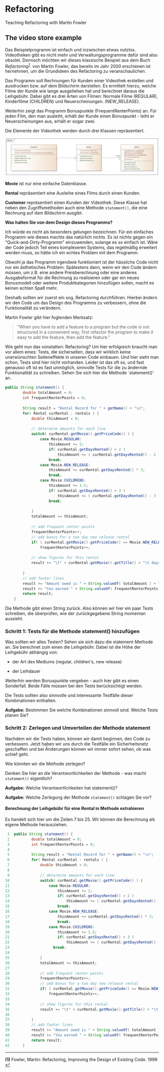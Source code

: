 # Refactoring

 Teaching Refactoring with Martin Fowler

## The video store example

 Das Beispielprogramm ist einfach und inzwischen etwas nutzlos. Videotheken gibt es nicht mehr und
 Verwaltungsprogramme dafür sind also obsolet. Dennoch möchten wir dieses klassische Beispiel aus
 dem Buch *Refactoring*<sup id="fn_1">[1](#footnote_1)</sup>. von Martin Fowler, das bereits im Jahr 2000 erschienen ist hernehmen,
 um die Grundideen des Refactoring zu veranschaulichen.

 Das Programm soll Rechnungen für Kunden einer Videothek erstellen und ausdrucken bzw. auf dem Bildschirm 
 darstellen. Es ermittelt hierzu, welche Filme der Kunde wie lange ausgeliehen hat und berechnet daraus die 
 Leihgebühr. Dabei gibt es drei Arten von Filmen: Normale Filme (REGULAR), Kinderfilme (CHILDREN) und Neuerscheinungen. (NEW_RELEASE).
  
 Weiterhin zeigt das Programm Bonuspunkte (FrequentRenterPoints) an. Für jeden Film, den man ausleiht, erhält der 
 Kunde einen Bonuspunkt - leiht er Neuerscheinungen aus, erhält er sogar zwei.

 Die Elemente der Videothek werden durch drei Klassen repräsentiert.

  ![Klassendiagramm Ausgangspunkt](./VideoStore/doc/VideostoreClasses_000.png)

 **Movie** ist nur eine einfache Datenklasse.

 **Rental** repräsentiert eine Ausleihe eines Films durch einen Kunden.

 **Customer** repräsentiert einen Kunden der Videothek. Diese Klasse hat neben den Zugriffsmethoden auch eine Methode 
 `statement()`, die eine Rechnung auf dem Bildschirm ausgibt.

**Was halten Sie von dem Design dieses Programms?**

 Ich würde es nicht als besonders gelungen bezeichnen. Für ein einfaches Programm wie dieses machts das natürlich nichts. Es ist nichts gegen ein "Quick-and-Dirty-Programm" einzuwenden, solange es so einfach ist. Wäre der Code jedoch Teil eines komplexeren Systems, das regelmäßig erweitert werden muss, so hätte ich ein echtes Problem mit dem Programm.

 Obwohl ja das Programm irgendwie funktioniert ist der hässliche Code nicht nur ein ästhetisches Problem.
 Spätestens dann, wenn wir den Code ändern müssen, um z.B. eine andere Preisberechnung oder eine anderes
 Ausgabeformat für die Rechnung zu realisieren oder gar ein neues Bonusmodell oder weitere Produktkategorien
 hinzufügen sollen, macht es keinen echten Spaß mehr.

 Deshalb sollten wir zuerst ein sog. Refactoring durchführen. Hierbei ändern wir den Code um das Design des Programms zu verbessern, ohne die Funktionalität zu verändern.

 Martin Fowler gibt hier foglenden Merksatz:  

 > "When you have to add a feature to a program but the code is not structured in a convenient way, first refactor the program to make it easy to add the feature, then add the feature."

Wie geht nun das vonstatten: Refactoring?
Um hier erfolgreich braucht man vor allem eines: Tests, die sichersellen, dass wir wirklich keine unerwünschten Seiteneffekte in unseren Code einbauen. Und hier sieht man schon, Tests sind hier nicht vorhanden. Leider ist das oft so,
und fast genausso oft ist es fast unmöglich, sinnvolle Tests für die zu ändernde Funktionalität zu schreiben. Sehen Sie sich hier die Methode `statement()' an.

```java
public String statement() {
        double totalAmount = 0;
        int frequentRenterPoints = 0;

        String result = "Rental Record for " + getName() + "\n";
        for( Rental curRental : rentals ) {
            double thisAmount = 0;

            // determine amounts for each line
            switch( curRental.getMovie().getPriceCode() ) {
                case Movie.REGULAR:
                    thisAmount += 2;
                    if( curRental.getDaysRented() > 2 )
                        thisAmount += ( curRental.getDaysRented() - 2 ) * 1.5;
                    break;
                case Movie.NEW_RELEASE:
                    thisAmount += curRental.getDaysRented() * 3;
                    break;
                case Movie.CHILDRENS:
                    thisAmount += 1.5;
                    if( curRental.getDaysRented() > 3 )
                        thisAmount += ( curRental.getDaysRented() - 3 ) * 1.5;
                    break;

            }
            totalAmount += thisAmount;

            // add frequent renter points
            frequentRenterPoints++;
            // add bonus for a two day new release rental
            if( ( curRental.getMovie().getPriceCode() == Movie.NEW_RELEASE ) && curRental.getDaysRented() > 1 )
                frequentRenterPoints++;

            // show figures for this rental
            result += "\t" + curRental.getMovie().getTitle() + "\t days rented: " + curRental.getDaysRented() + "  = " +  String.valueOf( thisAmount ) + "\n";

        }
        // add footer lines
        result += "Amount owed is " + String.valueOf( totalAmount ) + "\n";
        result += "You earned " + String.valueOf( frequentRenterPoints ) + " frequent renter points";
        return result;
    }
```

Die Methode gibt einen String zurück. Also können wir hier ein paar Tests schreiben, die überprüfen, wie der zurückgegebene String momentan aussieht.

### Schritt 1: Tests für die Methode statement() hinzufügen

Was sollten wir alles Testen? Sehen sie sich dazu die statement-Methode an. Sie berechnet zum einen die Leihgebühr. Dabei ist die Höhe der Leihgebühr abhängig von:

* der Art des Mediums (regular, children's, new release)

* der Leihdauer

Weiterhin werden Bonuspunkte vergeben - auch hier gibt es einen Sonderfall. Beide Fälle müssen bei den Tests berücksichtigt werden.

Die Tests sollten also sinnvolle und interessante Testfälle dieser Kombinationen enthalten.

**Aufgabe:** Bestimmen Sie welche Kombinationen sinnvoll sind. Welche Tests planen Sie?

 ### Schritt 2: Zerlegen und Umverteilen der Methode statement
 
 Nachdem wir die Tests haben, können wir damit beginnen, den Code zu verbessern. Jetzt haben wir uns durch die Testfälle ein Sicherheitsnetz geschaffen und bei Änderungen können wir immer sofort sehen, ob was schief geht.
 
 Wie könnten wir die Methode zerlegen?
 
 Denken Sie hier an die Verantwortlichkeiten der Methode - was macht `statement()` eigentlich?
 
 **Aufgabe:** Welche Verantwortlichkeiten hat statement()?
 
 **Aufgabe:** Welche Zerlegung der Methode `statement()` schlagen Sie vor?
 
#### Berechnung der Leihgebühr für eine Rental in Methode extrahieren

Es handelt sich hier um die Zeilen 7 bis 25. Wir können die Berechnung als eigene Methode herausziehen.


```java
 1  public String statement() {
 2          double totalAmount = 0;
 3          int frequentRenterPoints = 0;
 4
 5          String result = "Rental Record for " + getName() + "\n";
 6          for( Rental curRental : rentals ) {
 7              double thisAmount = 0;
 8
 9              // determine amounts for each line
10              switch( curRental.getMovie().getPriceCode() ) {
11                  case Movie.REGULAR:
12                      thisAmount += 2;
13                      if( curRental.getDaysRented() > 2 )
14                          thisAmount += ( curRental.getDaysRented() - 2 ) * 1.5;
15                      break;
16                  case Movie.NEW_RELEASE:
17                      thisAmount += curRental.getDaysRented() * 3;
18                      break;
19                  case Movie.CHILDRENS:
20                      thisAmount += 1.5;
21                      if( curRental.getDaysRented() > 3 )
22                          thisAmount += ( curRental.getDaysRented() - 3 ) * 1.5;
23                    break;
24
25              }
26              totalAmount += thisAmount;
27
28              // add frequent renter points
29              frequentRenterPoints++;
30              // add bonus for a two day new release rental
31              if( ( curRental.getMovie().getPriceCode() == Movie.NEW_RELEASE ) && curRental.getDaysRented() > 1 )
32                  frequentRenterPoints++;
33
34              // show figures for this rental
35              result += "\t" + curRental.getMovie().getTitle() + "\t days rented: " + curRental.getDaysRented() + "  =   " +  String.valueOf( thisAmount ) + "\n";
36
37          }
38          // add footer lines
39          result += "Amount owed is " + String.valueOf( totalAmount ) + "\n";
40          result += "You earned " + String.valueOf( frequentRenterPoints ) + " frequent renter points";
41          return result;
42      }
```
 
 ---
 <b id="footnote_1">(1)</b> Fowler, Martin: Refactoring, Improving the Design of Existing Code. 1999 [↩](#fn_1)